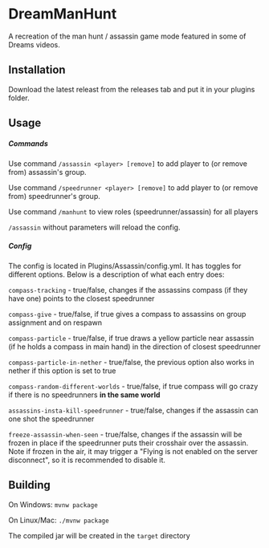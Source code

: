 # DreamManHunt
A recreation of the man hunt / assassin game mode featured in some of Dreams videos.

## Installation
Download the latest releast from the releases tab and put it in your plugins folder.

## Usage
##### Commands
Use command `/assassin <player> [remove]` to add player to (or remove from) assassin's group.

Use command `/speedrunner <player> [remove]` to add player to (or remove from) speedrunner's group.

Use command `/manhunt` to view roles (speedrunner/assassin) for all players

`/assassin` without parameters will reload the config.

##### Config
The config is located in Plugins/Assassin/config.yml. It has toggles for different options. Below is a description of what each entry does:

`compass-tracking` - true/false, changes if the assassins compass (if they have one) points to the closest speedrunner

`compass-give` - true/false, if true gives a compass to assassins on group assignment and on respawn

`compass-particle` - true/false, if true draws a yellow particle near assassin (if he holds a compass in main hand) in the direction of closest speedrunner

`compass-particle-in-nether` - true/false, the previous option also works in nether if this option is set to true
 
`compass-random-different-worlds` - true/false, if true compass will go crazy if there is no speedrunners  __in the same world__

`assassins-insta-kill-speedrunner` - true/false, changes if the assassin can one shot the speedrunner

`freeze-assassin-when-seen` - true/false, changes if the assassin will be frozen in place if the speedrunner puts their crosshair over the assassin. Note if frozen in the air, it may trigger a "Flying is not enabled on the server disconnect", so it is recommended to disable it.


## Building

On Windows: `mvnw package`

On Linux/Mac: `./mvnw package`

The compiled jar will be created in the `target` directory